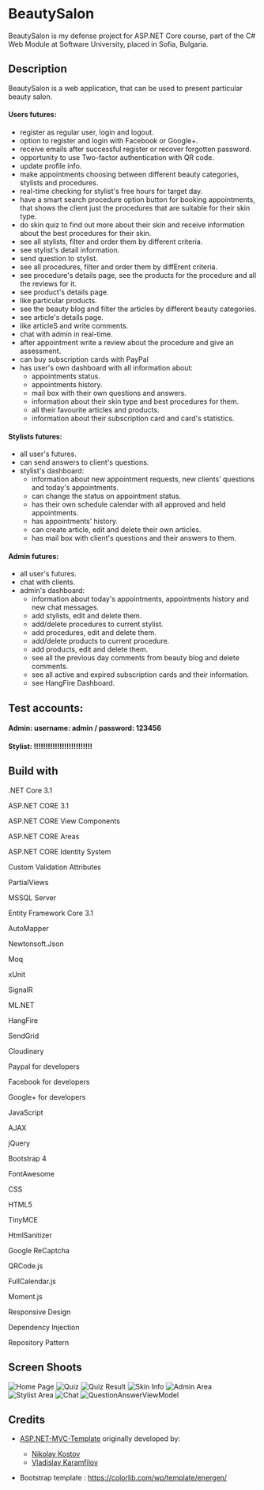 # BeautySalon
BeautySalon is my defense project for ASP.NET Core course, part of the C# Web Module at Software University, placed in Sofia, Bulgaria.

## Description
BeautySalon is a web application, that can be used to present particular beauty salon.

#### Users futures: 

   - register as regular user, login and logout. 
   - option to register and login with Facebook or Google+. 
   - receive emails after successful register or recover forgotten password. 
   - opportunity to use Two-factor authentication with QR code. 
   - update profile info. 
   - make appointments choosing between different beauty categories, stylists and procedures. 
   - real-time checking for stylist's free hours for target day. 
   - have a smart search procedure option button for booking appointments, that shows the client just the procedures that are suitable for their skin type. 
   - do skin quiz to find out more about their skin and receive information about the best procedures for their skin. 
   - see all stylists, filter and order them by different criteria.
   - see stylist's detail information. 
   - send question to stylist. 
   - see all procedures, filter and order them by diffErent criteria.
   - see procedure's details page, see the products for the procedure and all the reviews for it. 
   - see product's details page. 
   - like particular products.  
   - see the beauty blog and filter the articles by different beauty categories. 
   - see article's details page.  
   - like articleS and write comments. 
   - chat with admin in real-time. 
   - after appointment write a review about the procedure and give an assessment.
   - can buy subscription cards with PayPal 
   - has user's own dashboard with all information about:  
     * appointments status. 
     * appointments history.
     * mail box with their own questions and answers. 
     * information about their skin type and best procedures for them. 
     * all their favourite articles and products.
     * information about their subscription card and card's statistics. 
   
#### Stylists futures: 

 - all user's futures.
 - can send answers to client's questions.
 - stylist's dashboard:  
    * information about new appointment requests, new clients’ questions and today's appointments.
    * can change the status on appointment status. 
    * has their own schedule calendar with all approved and held appointments.
    * has appointments’ history.
    * can create article, edit and delete their own articles. 
    * has mail box with client's questions and their answers to them.
   
#### Admin futures: 

 - all user's futures.
 - chat with clients.
 - admin's dashboard:  
    * information about today's appointments, appointments history and new chat messages. 
    * add stylists, edit and delete them.
    * add/delete procedures to current stylist.
    * add procedures, edit and delete them.
    * add/delete products to current procedure.
    * add products, edit and delete them.
    * see all the previous day comments from beauty blog and delete comments.
    * see all active and expired subscription cards and their information. 
    * see HangFire Dashboard.
	   
## Test accounts:

#### Admin: username: admin / password: 123456

#### Stylist: !!!!!!!!!!!!!!!!!!!!!!!!!

## Build with

.NET Core 3.1

ASP.NET CORE 3.1

ASP.NET CORE View Components 

ASP.NET CORE Areas

ASP.NET CORE Identity System

Custom Validation Attributes

PartialViews

MSSQL Server 

Entity Framework Core 3.1

AutoMapper

Newtonsoft.Json

Moq

xUnit

SignalR

ML.NET

HangFire 

SendGrid 

Cloudinary 

Paypal for developers

Facebook for developers 

Google+ for developers 

JavaScript

AJAX 

jQuery

Bootstrap 4

FontAwesome

CSS

HTML5

TinyMCE

HtmlSanitizer

Google ReCaptcha

QRCode.js

FullCalendar.js

Moment.js

Responsive Design

Dependency Injection

Repository Pattern


## Screen Shoots

![Home Page](https://res.cloudinary.com/dieu4mste/image/upload/v1607070125/HomePageLoggedUser_sqzud3.png)
![Quiz](https://res.cloudinary.com/dieu4mste/image/upload/v1607070125/SkinQuizTest_zctknt.png)
![Quiz Result](https://res.cloudinary.com/dieu4mste/image/upload/v1607070125/SkinQuizTestResult_w9jnud.png)
![Skin Info](https://res.cloudinary.com/dieu4mste/image/upload/v1607070125/MySkinInfo_eqxltb.png)
![Admin Area](https://res.cloudinary.com/dieu4mste/image/upload/v1607070125/adminArea_qr3ice.png)
![Stylist Area](https://res.cloudinary.com/dieu4mste/image/upload/v1607070126/stylistCalendar_wcrbuo.png)
![Chat](https://res.cloudinary.com/dieu4mste/image/upload/v1607070125/chatPage_sdzlvp.png)
![QuestionAnswerViewModel](https://res.cloudinary.com/dieu4mste/image/upload/v1607070125/questionAnswerView_cbcspu.png)


## Credits

- [ASP.NET-MVC-Template](https://github.com/NikolayIT/ASP.NET-Core-Template) originally developed by:
   * [Nikolay Kostov](https://github.com/NikolayIT)
   * [Vladislav Karamfilov](https://github.com/vladislav-karamfilov)

- Bootstrap template : https://colorlib.com/wp/template/energen/
